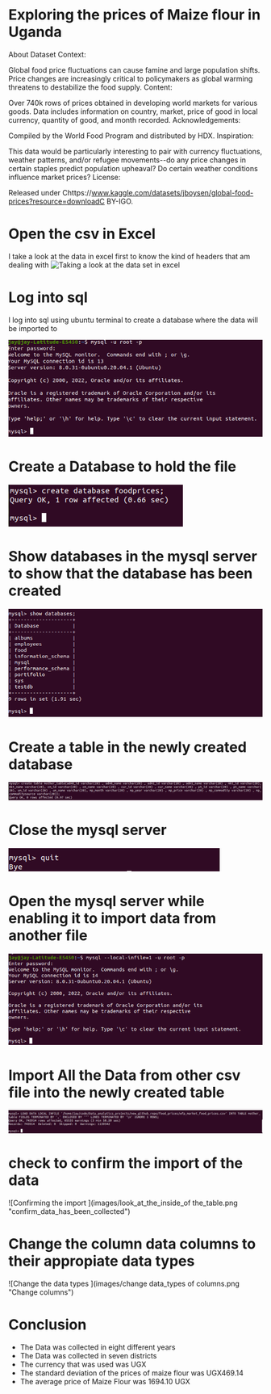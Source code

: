 # Exploring the prices of Maize flour in Uganda
About Dataset
Context:

Global food price fluctuations can cause famine and large population shifts. Price changes are increasingly critical to policymakers as global warming threatens to destabilize the food supply.
Content:

Over 740k rows of prices obtained in developing world markets for various goods. Data includes information on country, market, price of good in local currency, quantity of good, and month recorded.
Acknowledgements:

Compiled by the World Food Program and distributed by HDX.
Inspiration:

This data would be particularly interesting to pair with currency fluctuations, weather patterns, and/or refugee movements--do any price changes in certain staples predict population upheaval? Do certain weather conditions influence market prices?
License:

Released under Chttps://www.kaggle.com/datasets/jboysen/global-food-prices?resource=downloadC BY-IGO.


# Open the csv in Excel
I take a look at the data in excel first to know the kind of headers that am dealing with 
![Taking a look at the data set in excel ](images/take_a_look_at_the_dataset "Take a look at the dataset")

# Log into sql 
I log into sql using ubuntu terminal to create a database where the data will be imported to

![Logging into sql](images/logging_into_sql_using_ubuntu_terminal.png "Logging in")

# Create a Database to hold the file
![create database ](images/create_database_for_food_prices.png "creating_database")

# Show databases in the mysql server to show that the database has been created 
![show databases ](images/show_databases.png "Showing_the_database")

# Create a table in the newly created database
![create table ](images/create_table_to_hold_all_data_from_excel.png "create_a_table")

# Close the mysql server
![Quit the mysql server](images/quit.png "quit_sql_server")

# Open the mysql server while enabling it to import data from another file
![Log in mysql server to accept imports](images/Login_again_but_allow_local_import_files.png "import_mode")

# Import All the Data from other csv file into the newly created table
![Import data from the csv file to sql](images/successfully_imported_excel_data_into_sql.png "importing_the_data")

# check to confirm the import of the data
![Confirming the import ](images/look_at_the_inside_of the_table.png "confirm_data_has_been_collected")

# Change the column data columns to their appropiate data types

![Change the data types ](images/change data_types of columns.png "Change columns")

# Conclusion 
- The Data was collected in eight different years
- The Data was collected in seven districts
- The currency that was used was UGX
- The standard deviation of the prices of maize flour was UGX469.14
- The average price of Maize Flour was 1694.10 UGX 





